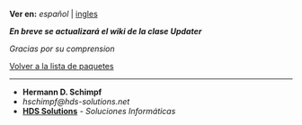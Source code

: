 **Ver en:** _español_ | [ingles](http://code.google.com/p/javaclassesrepository/wiki/Updater?tm=6&wl=en)

**_En breve se actualizará el wiki de la clase Updater_**

_Gracias por su comprension_

[Volver a la lista de paquetes](http://code.google.com/p/javaclassesrepository/wiki/packages?tm=6&wl=es)

---

  * **Hermann D. Schimpf**
  * _hschimpf@hds-solutions.net_
  * **[HDS Solutions](http://hds-solutions.net)** - _Soluciones Informáticas_